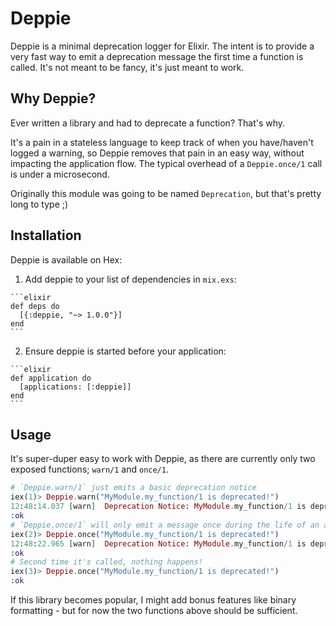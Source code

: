 # Deppie

Deppie is a minimal deprecation logger for Elixir. The intent is to provide a very fast way to emit a deprecation message the first time a function is called. It's not meant to be fancy, it's just meant to work.

## Why Deppie?

Ever written a library and had to deprecate a function? That's why.

It's a pain in a stateless language to keep track of when you have/haven't logged a warning, so Deppie removes that pain in an easy way, without impacting the application flow. The typical overhead of a `Deppie.once/1` call is under a microsecond.

Originally this module was going to be named `Deprecation`, but that's pretty long to type ;)

## Installation

Deppie is available on Hex:

  1. Add deppie to your list of dependencies in `mix.exs`:

    ```elixir
    def deps do
      [{:deppie, "~> 1.0.0"}]
    end
    ```

  2. Ensure deppie is started before your application:

    ```elixir
    def application do
      [applications: [:deppie]]
    end
    ```

## Usage

It's super-duper easy to work with Deppie, as there are currently only two exposed functions; `warn/1` and `once/1`.

```elixir
# `Deppie.warn/1` just emits a basic deprecation notice
iex(1)> Deppie.warn("MyModule.my_function/1 is deprecated!")
12:48:14.037 [warn]  Deprecation Notice: MyModule.my_function/1 is deprecated!
:ok
# `Deppie.once/1` will only emit a message once during the life of an application
iex(2)> Deppie.once("MyModule.my_function/1 is deprecated!")
12:48:22.965 [warn]  Deprecation Notice: MyModule.my_function/1 is deprecated!
:ok
# Second time it's called, nothing happens!
iex(3)> Deppie.once("MyModule.my_function/1 is deprecated!")
:ok
```

If this library becomes popular, I might add bonus features like binary formatting - but for now the two functions above should be sufficient.
